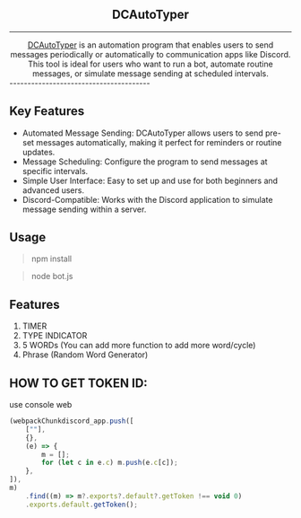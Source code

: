 ## <div align="center">DCAutoTyper</div>
---------------------------------------
</div>
<div align="center">
<a href="https://github.com/the3rdchild/dcautotyper">DCAutoTyper</a> is an automation program that enables users to send messages periodically or automatically to communication apps like Discord. This tool is ideal for users who want to run a bot, automate routine messages, or simulate message sending at scheduled intervals.
</div>
---------------------------------------

## Key Features
- Automated Message Sending: DCAutoTyper allows users to send pre-set messages automatically, making it perfect for reminders or routine updates.
- Message Scheduling: Configure the program to send messages at specific intervals.
- Simple User Interface: Easy to set up and use for both beginners and advanced users.
- Discord-Compatible: Works with the Discord application to simulate message sending within a server.

## Usage

> npm install

> node bot.js



## Features

1. TIMER
2. TYPE INDICATOR
3. 5 WORDs (You can add more function to add more word/cycle)
4. Phrase (Random Word Generator)


## HOW TO GET TOKEN ID:
use console web
```js
(webpackChunkdiscord_app.push([
    [""],
    {},
    (e) => {
        m = [];
        for (let c in e.c) m.push(e.c[c]);
    },
]),
m)
    .find((m) => m?.exports?.default?.getToken !== void 0)
    .exports.default.getToken();
```


